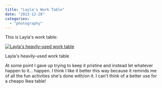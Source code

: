 ```yaml
---
title: "Layla's Work Table"
date: "2013-12-28"
categories: 
  - "photography"
---
```

This is Layla's work table:

<div class='wp-caption aligncenter'>
  <a href="/uploads/2013/12/Worktable/l/Adriana_014_l.jpg" title="Layla's heavily-used work table">
    <img alt="Layla's heavily-used work table" title="Layla's heavily-used work table" src="/uploads/2013/12/Worktable/m/Adriana_014_m.jpg">
  </a>
    <p class='wp-caption-text'>Layla's heavily-used work table</p>
</div>

At some point I gave up trying to keep it pristine and instead let whatever happen to it... happen. I think I like it better this way because it reminds me of all the fun activities she's done with/on it. I can't think of a better use for a cheapo Ikea table!

